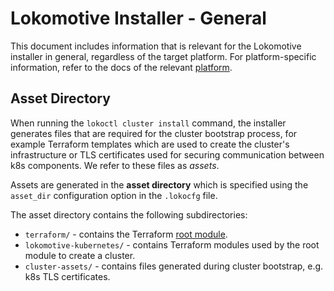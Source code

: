 # Lokomotive Installer - General

This document includes information that is relevant for the Lokomotive installer in general,
regardless of the target platform. For platform-specific information, refer to the docs of the
relevant [platform](../../README.md#supported-platforms).

## Asset Directory

When running the `lokoctl cluster install` command, the installer generates files that are required
for the cluster bootstrap process, for example Terraform templates which are used to create the
cluster's infrastructure or TLS certificates used for securing communication between k8s components.
We refer to these files as *assets*.

Assets are generated in the **asset directory** which is specified using the `asset_dir`
configuration option in the `.lokocfg` file.

The asset directory contains the following subdirectories:

- `terraform/` - contains the Terraform [root module](https://www.terraform.io/docs/modules/index.html).
- `lokomotive-kubernetes/` - contains Terraform modules used by the root module to create a cluster.
- `cluster-assets/` - contains files generated during cluster bootstrap, e.g. k8s TLS certificates.
